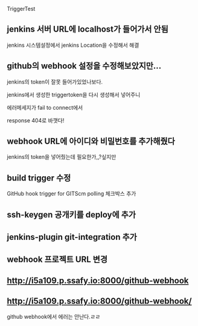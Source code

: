 TriggerTest

## jenkins 서버 URL에 localhost가 들어가서 안됨

jenkins 시스템설정에서 jenkins Location을 수정해서 해결



## github의 webhook 설정을 수정해보았지만...

jenkins의 token이 잘못 들어가있었나보다. 

jenkins에서 생성한 triggertoken을 다시 생성해서 넣어주니 

에러메세지가 fail to connect에서

response 404로 바꼇다!

## webhook URL에 아이디와 비밀번호를 추가해줬다

jenkins의 token을 넣어줬는데 필요한가,,?싶지만



## build trigger 수정

GitHub hook trigger for GITScm polling 체크박스 추가



## ssh-keygen 공개키를 deploy에 추가

## jenkins-plugin git-integration 추가

## webhook 프로젝트 URL 변경

## http://i5a109.p.ssafy.io:8000/github-webhook

## http://i5a109.p.ssafy.io:8000/github-webhook/

github webhook에서 에러는 안난다.ㄹㄹ
